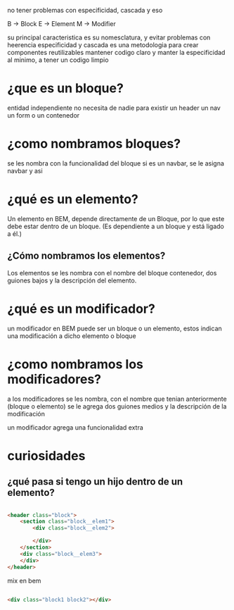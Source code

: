 no tener problemas con 
especificidad, cascada y eso

B -> Block
E -> Element
M -> Modifier

su principal caracteristica es su nomesclatura, y evitar problemas con heerencia especificidad y cascada
es una metodologia para crear componentes reutilizables
mantener codigo claro y manter la especificidad al minimo, a tener un codigo limpio 

# ¿que es un bloque?

entidad independiente
no necesita de nadie para existir
un header un nav un form o un contenedor

# ¿como nombramos bloques?

se les nombra con la funcionalidad del bloque 
si es un navbar, se le asigna navbar y asi

# ¿qué es un elemento?

Un elemento en BEM, depende directamente de un Bloque, por lo que este debe estar dentro de un bloque. (Es dependiente a un bloque y está ligado a él.)

## ¿Cómo nombramos los elementos?

Los elementos se les nombra con el nombre del bloque contenedor, dos guiones bajos y la descripción del elemento.

#  ¿qué es un modificador?

un modificador en BEM puede ser un bloque o un elemento, estos indican una modificación a dicho elemento o bloque

# ¿como nombramos los modificadores?

a los modificadores se les nombra, con el nombre que tenian anteriormente (bloque o elemento) se le agrega dos guiones medios y la descripción de la modificación

un modificador agrega una funcionalidad extra


# curiosidades 


## ¿qué pasa si tengo un hijo dentro de un elemento?

```html

<header class="block">
    <section class="block__elem1">
        <div class="block__elem2">

        </div>
    </section>
    <div class="block__elem3">
    </div>
</header>

```


mix en bem

```html

<div class="block1 block2"></div>

```